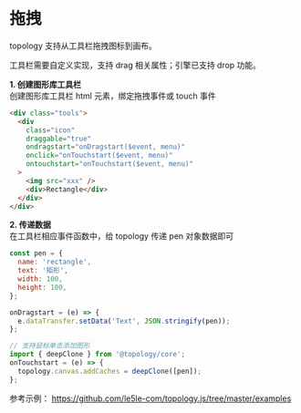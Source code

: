 # 拖拽

topology 支持从工具栏拖拽图标到画布。

工具栏需要自定义实现，支持 drag 相关属性；引擎已支持 drop 功能。

**1. 创建图形库工具栏**  
创建图形库工具栏 html 元素，绑定拖拽事件或 touch 事件

```html
<div class="tools">
  <div
    class="icon"
    draggable="true"
    ondragstart="onDragstart($event, menu)"
    onclick="onTouchstart($event, menu)"
    ontouchstart="onTouchstart($event, menu)"
  >
    <img src="xxx" />
    <div>Rectangle</div>
  </div>
</div>
```

**2. 传递数据**  
在工具栏相应事件函数中，给 topology 传递 pen 对象数据即可

```js
const pen = {
  name: 'rectangle',
  text: '矩形',
  width: 100,
  height: 100,
};

onDragstart = (e) => {
  e.dataTransfer.setData('Text', JSON.stringify(pen));
};

// 支持鼠标单击添加图形
import { deepClone } from '@topology/core';
onTouchstart = (e) => {
  topology.canvas.addCaches = deepClone([pen]);
};
```

参考示例： https://github.com/le5le-com/topology.js/tree/master/examples
